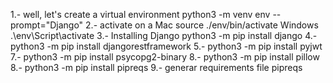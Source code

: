 1.- well, let's create a virtual environment 
python3 -m venv env --prompt="Django"
2.- activate on a Mac
source ./env/bin/activate 
Windows .\env\Script\activate
3.- Installing Django
  python3 -m pip install django
4.- python3 -m pip install djangorestframework
5.- python3 -m pip install pyjwt
7.- python3 -m pip install psycopg2-binary
8.- python3 -m pip install pillow
8.- python3 -m pip install pipreqs
9.- generar requirements file
  pipreqs 


